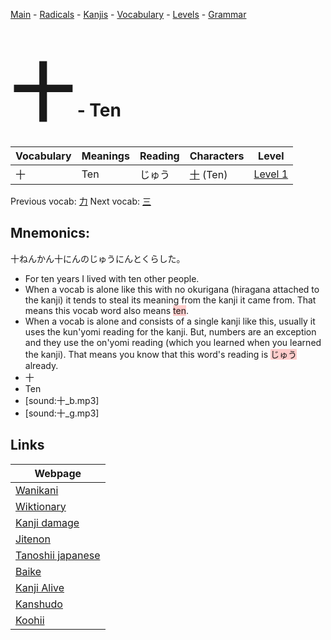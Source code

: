 <style> bigfont {font-size: 100px}</style>
[Main](../README.md) -
[Radicals](../radicals.md) -
[Kanjis](../kanjis.md) -
[Vocabulary](../vocabulary.md) -
[Levels](../levels.md) -
[Grammar](../grammar.md)
# <bigfont> 十</bigfont> - Ten 

| Vocabulary | Meanings | Reading | Characters | Level |
| --- | --- | --- | --- | --- |
| 十 | Ten | じゅう |  [十](../kanjis/十.md) (Ten) | [Level 1](../levels/wk_level1.md) |

Previous vocab: [力](力.md) Next vocab: [三](三.md) 

## Mnemonics:
十ねんかん十にんのじゅうにんとくらした。
* For ten years I lived with ten other people.
* When a vocab is alone like this with no okurigana (hiragana attached to the kanji) it tends to steal its meaning from the kanji it came from. That means this vocab word also means <span style="background-color:#ffcccb"> ten</span>.
* When a vocab is alone and consists of a single kanji like this, usually it uses the kun'yomi reading for the kanji. But, numbers are an exception and they use the on'yomi reading (which you learned when you learned the kanji). That means you know that this word's reading is <span style="background-color:#ffcccb"> じゅう</span> already.
* 十
* Ten
* [sound:十_b.mp3]
* [sound:十_g.mp3]


## Links 

| Webpage |
| --- |
| [Wanikani          ](https://www.wanikani.com/kanji/十) |
| [Wiktionary        ](https://en.wiktionary.org/wiki/十) |
| [Kanji damage      ](http://www.kanjidamage.com/kanji/search?utf8=✓&q=十) |
| [Jitenon           ](https://jitenon.com/kanji/十) |
| [Tanoshii japanese ](https://www.tanoshiijapanese.com/dictionary/kanji.cfm?k=十) |
| [Baike             ](https://baike.baidu.com/item/十) |
| [Kanji Alive       ](https://app.kanjialive.com/十) |
| [Kanshudo          ](https://www.kanshudo.com/searchmn?q=十) |
| [Koohii            ](https://kanji.koohii.com/study/kanji/十) |
